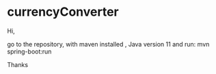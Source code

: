 # currencyConverter

Hi,


go to the repository, with maven installed , Java version 11 and run:
mvn spring-boot:run

Thanks

